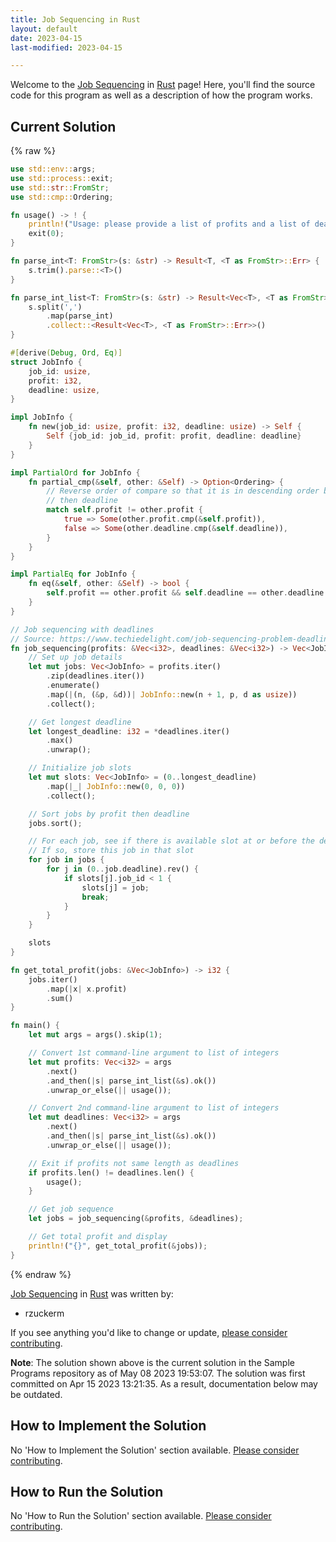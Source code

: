 ```yaml
---
title: Job Sequencing in Rust
layout: default
date: 2023-04-15
last-modified: 2023-04-15

---
```


Welcome to the [Job Sequencing](https://sampleprograms.io/projects/job-sequencing) in [Rust](https://sampleprograms.io/languages/rust) page! Here, you'll find the source code for this program as well as a description of how the program works.

## Current Solution

{% raw %}

```rust
use std::env::args;
use std::process::exit;
use std::str::FromStr;
use std::cmp::Ordering;

fn usage() -> ! {
    println!("Usage: please provide a list of profits and a list of deadlines");
    exit(0);
}

fn parse_int<T: FromStr>(s: &str) -> Result<T, <T as FromStr>::Err> {
    s.trim().parse::<T>()
}

fn parse_int_list<T: FromStr>(s: &str) -> Result<Vec<T>, <T as FromStr>::Err> {
    s.split(',')
        .map(parse_int)
        .collect::<Result<Vec<T>, <T as FromStr>::Err>>()
}

#[derive(Debug, Ord, Eq)]
struct JobInfo {
    job_id: usize,
    profit: i32,
    deadline: usize,
}

impl JobInfo {
    fn new(job_id: usize, profit: i32, deadline: usize) -> Self {
        Self {job_id: job_id, profit: profit, deadline: deadline}
    }
}

impl PartialOrd for JobInfo {
    fn partial_cmp(&self, other: &Self) -> Option<Ordering> {
        // Reverse order of compare so that it is in descending order by profit
        // then deadline
        match self.profit != other.profit {
            true => Some(other.profit.cmp(&self.profit)),
            false => Some(other.deadline.cmp(&self.deadline)),
        }
    }
}

impl PartialEq for JobInfo {
    fn eq(&self, other: &Self) -> bool {
        self.profit == other.profit && self.deadline == other.deadline
    }
}

// Job sequencing with deadlines
// Source: https://www.techiedelight.com/job-sequencing-problem-deadlines/
fn job_sequencing(profits: &Vec<i32>, deadlines: &Vec<i32>) -> Vec<JobInfo> {
    // Set up job details
    let mut jobs: Vec<JobInfo> = profits.iter()
        .zip(deadlines.iter())
        .enumerate()
        .map(|(n, (&p, &d))| JobInfo::new(n + 1, p, d as usize))
        .collect();

    // Get longest deadline
    let longest_deadline: i32 = *deadlines.iter()
        .max()
        .unwrap();

    // Initialize job slots
    let mut slots: Vec<JobInfo> = (0..longest_deadline)
        .map(|_| JobInfo::new(0, 0, 0))
        .collect();

    // Sort jobs by profit then deadline
    jobs.sort();

    // For each job, see if there is available slot at or before the deadline.
    // If so, store this job in that slot
    for job in jobs {
        for j in (0..job.deadline).rev() {
            if slots[j].job_id < 1 {
                slots[j] = job;
                break;
            }
        }
    }

    slots
}

fn get_total_profit(jobs: &Vec<JobInfo>) -> i32 {
    jobs.iter()
        .map(|x| x.profit)
        .sum()
}

fn main() {
    let mut args = args().skip(1);

    // Convert 1st command-line argument to list of integers
    let mut profits: Vec<i32> = args
        .next()
        .and_then(|s| parse_int_list(&s).ok())
        .unwrap_or_else(|| usage());

    // Convert 2nd command-line argument to list of integers
    let mut deadlines: Vec<i32> = args
        .next()
        .and_then(|s| parse_int_list(&s).ok())
        .unwrap_or_else(|| usage());

    // Exit if profits not same length as deadlines
    if profits.len() != deadlines.len() {
        usage();
    }

    // Get job sequence
    let jobs = job_sequencing(&profits, &deadlines);

    // Get total profit and display
    println!("{}", get_total_profit(&jobs));
}
```

{% endraw %}

[Job Sequencing](https://sampleprograms.io/projects/job-sequencing) in [Rust](https://sampleprograms.io/languages/rust) was written by:

- rzuckerm

If you see anything you'd like to change or update, [please consider contributing](https://github.com/TheRenegadeCoder/sample-programs).

**Note**: The solution shown above is the current solution in the Sample Programs repository as of May 08 2023 19:53:07. The solution was first committed on Apr 15 2023 13:21:35. As a result, documentation below may be outdated.

## How to Implement the Solution

No 'How to Implement the Solution' section available. [Please consider contributing](https://github.com/TheRenegadeCoder/sample-programs-website).

## How to Run the Solution

No 'How to Run the Solution' section available. [Please consider contributing](https://github.com/TheRenegadeCoder/sample-programs-website).